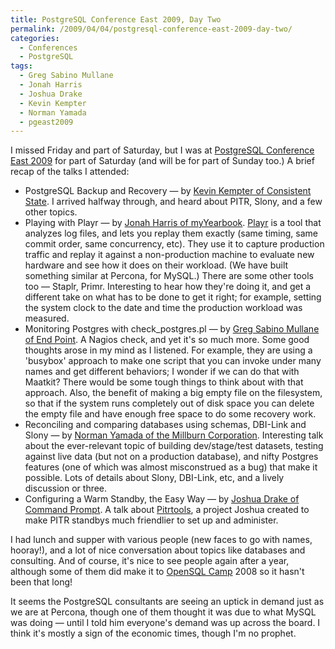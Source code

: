 ```yaml
---
title: PostgreSQL Conference East 2009, Day Two
permalink: /2009/04/04/postgresql-conference-east-2009-day-two/
categories:
  - Conferences
  - PostgreSQL
tags:
  - Greg Sabino Mullane
  - Jonah Harris
  - Joshua Drake
  - Kevin Kempter
  - Norman Yamada
  - pgeast2009
---
```

I missed Friday and part of Saturday, but I was at [PostgreSQL Conference East 2009][1] for part of Saturday (and will be for part of Sunday too.) A brief recap of the talks I attended:

*   PostgreSQL Backup and Recovery &#8212; by [Kevin Kempter of Consistent State][2]. I arrived halfway through, and heard about PITR, Slony, and a few other topics.
*   Playing with Playr &#8212; by [Jonah Harris of myYearbook][3]. [Playr][4] is a tool that analyzes log files, and lets you replay them exactly (same timing, same commit order, same concurrency, etc). They use it to capture production traffic and replay it against a non-production machine to evaluate new hardware and see how it does on their workload. (We have built something similar at Percona, for MySQL.) There are some other tools too &#8212; Staplr, Primr. Interesting to hear how they're doing it, and get a different take on what has to be done to get it right; for example, setting the system clock to the date and time the production workload was measured.
*   Monitoring Postgres with check_postgres.pl &#8212; by [Greg Sabino Mullane of End Point][5]. A Nagios check, and yet it's so much more. Some good thoughts arose in my mind as I listened. For example, they are using a 'busybox' approach to make one script that you can invoke under many names and get different behaviors; I wonder if we can do that with Maatkit? There would be some tough things to think about with that approach. Also, the benefit of making a big empty file on the filesystem, so that if the system runs completely out of disk space you can delete the empty file and have enough free space to do some recovery work.
*   Reconciling and comparing databases using schemas, DBI-Link and Slony &#8212; by [Norman Yamada of the Millburn Corporation][6]. Interesting talk about the ever-relevant topic of building dev/stage/test datasets, testing against live data (but not on a production database), and nifty Postgres features (one of which was almost misconstrued as a bug) that make it possible. Lots of details about Slony, DBI-Link, etc, and a lively discussion or three.
*   Configuring a Warm Standby, the Easy Way &#8212; by [Joshua Drake of Command Prompt][7]. A talk about [Pitrtools][8], a project Joshua created to make PITR standbys much friendlier to set up and administer.

I had lunch and supper with various people (new faces to go with names, hooray!), and a lot of nice conversation about topics like databases and consulting. And of course, it's nice to see people again after a year, although some of them did make it to [OpenSQL Camp][9] 2008 so it hasn't been that long!

It seems the PostgreSQL consultants are seeing an uptick in demand just as we are at Percona, though one of them thought it was due to what MySQL was doing &#8212; until I told him everyone's demand was up across the board. I think it's mostly a sign of the economic times, though I'm no prophet.

 [1]: http://www.postgresqlconference.org/2009/east/
 [2]: http://www.consistentstate.com/
 [3]: http://www.myyearbook.com/
 [4]: https://area51.myyearbook.com/
 [5]: http://www.endpoint.com/
 [6]: http://www.millburncorp.com/
 [7]: http://www.commandprompt.com/
 [8]: https://projects.commandprompt.com/public/pitrtools/
 [9]: http://www.opensqlcamp.org/
